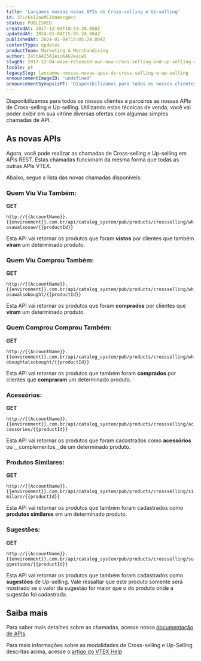 ```yaml
---
title: 'Lançamos nossas novas APIs de Cross-selling e Up-selling'
id: 37Lc6sI2owMCiUamocgAcc
status: PUBLISHED
createdAt: 2017-12-04T18:54:28.850Z
updatedAt: 2024-01-04T15:05:24.804Z
publishedAt: 2024-01-04T15:05:24.804Z
contentType: updates
productTeam: Marketing & Merchandising
author: 245tA425AIeioKAk2eaiwS
slugEN: 2017-12-04-weve-released-our-new-cross-selling-and-up-selling-apis
locale: pt
legacySlug: lancamos-nossas-novas-apis-de-cross-selling-e-up-selling
announcementImageID: 'undefined'
announcementSynopsisPT: 'Disponibilizamos para todos os nossos clientes e parceiros as nossas APIs de Cross-selling e Up-selling.'
---
```


Disponibilizamos para todos os nossos clientes e parceiros as nossas APIs de Cross-selling e Up-selling. Utilizando estas técnicas de venda, você vai poder exibir em sua vitrine diversas ofertas com algumas simples chamadas de API.

## As novas APIs

Agora, você pode realizar as chamadas de Cross-selling e Up-selling em APIs REST. Estas chamadas funcionam da mesma forma que todas as outras APIs VTEX.

Abaixo, segue a lista das novas chamadas disponíveis:

### Quem Viu Viu Também: 

__GET__

`http://{{AccountName}}.{{environment}}.com.br/api/catalog_system/pub/products/crossselling/whosawalsosaw/{{productId}}`

Esta API vai retornar os produtos que foram __vistos__ por clientes que também __viram__ um determinado produto.

### Quem Viu Comprou Também:

__GET__

`http://{{AccountName}}.{{environment}}.com.br/api/catalog_system/pub/products/crossselling/whosawalsobought/{{productId}}`

Esta API vai retornar os produtos que foram __comprados__ por clientes que __viram__ um determinado produto.

### Quem Comprou Comprou Também: 

__GET__

`http://{{AccountName}}.{{environment}}.com.br/api/catalog_system/pub/products/crossselling/whoboughtalsobought/{{productId}}`

Esta API vai retornar os produtos que também foram __comprados__ por clientes que __compraram__ um determinado produto.

### Acessórios: 

__GET__ 

`http://{{AccountName}}.{{environment}}.com.br/api/catalog_system/pub/products/crossselling/accessories/{{productId}}`

Esta API vai retornar os produtos que foram cadastrados como __acessórios__ ou __complementos__de um determinado produto.

### Produtos Similares: 

__GET__

`http://{{AccountName}}.{{environment}}.com.br/api/catalog_system/pub/products/crossselling/similars/{{productId}}`

Esta API vai retornar os produtos que também foram cadastrados como __produtos similares__ em um determinado produto.

### Sugestões: 

__GET__ 

`http://{{AccountName}}.{{environment}}.com.br/api/catalog_system/pub/products/crossselling/suggestions/{{productId}}`

Esta API vai retornar os produtos que também foram cadastrados como __sugestões__ de Up-selling. Vale ressaltar que este produto somente será mostrado se o valor da sugestão for maior que o do produto onde a sugestão foi cadastrada.

## Saiba mais

Para saber mais detalhes sobre as chamadas, acesse nossa [documentação de APIs](https://developers.vtex.com/docs/api-reference/search-api#get-/api/catalog_system/pub/products/crossselling/whosawalsosaw/-productId-?endpoint=get-/api/catalog_system/pub/products/crossselling/whosawalsosaw/-productId-).

Para mais informações sobre as modalidades de Cross-selling e Up-Selling descritas acima, acesse o [artigo do VTEX Help](/pt/tutorial/configurando-produto-similar-sugestoes-acessorios-e-genericos)
